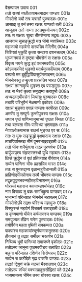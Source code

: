 वैशम्पायन उवाच	001  
ततो रात्र्यां व्यतीतायामन्नमादाय पाण्डवः	001a  
भीमसेनो ययौ तत्र यत्रासौ पुरुषादकः	001c  
आसाद्य तु वनं तस्य रक्षसः पाण्डवो बली	002a  
आजुहाव ततो नाम्ना तदन्नमुपयोजयन्	002c  
ततः स राक्षसः श्रुत्वा भीमसेनस्य तद्वचः	003a  
आजगाम सुसङ्क्रुद्धो यत्र भीमो व्यवस्थितः	003c  
महाकायो महावेगो दारयन्निव मेदिनीम्	004a  
त्रिशिखां भृकुटिं कृत्वा सन्दश्य दशनच्छदम्	004c  
भुञ्जानमन्नं तं दृष्ट्वा भीमसेनं स राक्षसः	005a  
विवृत्य नयने क्रुद्ध इदं वचनमब्रवीत्	005c  
कोऽयमन्नमिदं भुङ्क्ते मदर्थमुपकल्पितम्	006a  
पश्यतो मम दुर्बुद्धिर्यियासुर्यमसादनम्	006c  
भीमसेनस्तु तच्छ्रुत्वा प्रहसन्निव भारत	007a  
राक्षसं तमनादृत्य भुङ्क्त एव पराङ्मुखः	007c  
ततः स भैरवं कृत्वा समुद्यम्य करावुभौ	008a  
अभ्यद्रवद्भीमसेनं जिघांसुः पुरुषादकः	008c  
तथापि परिभूयैनं नेक्षमाणो वृकोदरः	009a  
राक्षसं भुङ्क्त एवान्नं पाण्डवः परवीरहा	009c  
अमर्षेण तु सम्पूर्णः कुन्तीपुत्रस्य राक्षसः	010a  
जघान पृष्ठं पाणिभ्यामुभाभ्यां पृष्ठतः स्थितः	010c  
तथा बलवता भीमः पाणिभ्यां भृशमाहतः	011a  
नैवावलोकयामास राक्षसं भुङ्क्त एव सः	011c  
ततः स भूयः सङ्क्रुद्धो वृक्षमादाय राक्षसः	012a  
ताडयिष्यंस्तदा भीमं पुनरभ्यद्रवद्बली	012c  
ततो भीमः शनैर्भुक्त्वा तदन्नं पुरुषर्षभः	013a  
वार्युपस्पृश्य संहृष्टस्तस्थौ युधि महाबलः	013c  
क्षिप्तं क्रुद्धेन तं वृक्षं प्रतिजग्राह वीर्यवान्	014a  
सव्येन पाणिना भीमः प्रहसन्निव भारत	014c  
ततः स पुनरुद्यम्य वृक्षान्बहुविधान्बली	015a  
प्राहिणोद्भीमसेनाय तस्मै भीमश्च पाण्डवः	015c  
तद्वृक्षयुद्धमभवन्महीरुहविनाशनम्	016a  
घोररूपं महाराज बकपाण्डवयोर्महत्	016c  
नाम विश्राव्य तु बकः समभिद्रुत्य पाण्डवम्	017a  
भुजाभ्यां परिजग्राह भीमसेनं महाबलम्	017c  
भीमसेनोऽपि तद्रक्षः परिरभ्य महाभुजः	018a  
विस्फुरन्तं महावेगं विचकर्ष बलाद्बली	018c  
स कृष्यमाणो भीमेन कर्षमाणश्च पाण्डवम्	019a  
समयुज्यत तीव्रेण श्रमेण पुरुषादकः	019c  
तयोर्वेगेन महता पृथिवी समकम्पत	020a  
पादपांश्च महाकायांश्चूर्णयामासतुस्तदा	020c  
हीयमानं तु तद्रक्षः समीक्ष्य भरतर्षभ	021a  
निष्पिष्य भूमौ पाणिभ्यां समाजघ्ने वृकोदरः	021c  
ततोऽस्य जानुना पृष्ठमवपीड्य बलादिव	022a  
बाहुना परिजग्राह दक्षिणेन शिरोधराम्	022c  
सव्येन च कटीदेशे गृह्य वाससि पाण्डवः	023a  
तद्रक्षो द्विगुणं चक्रे नदन्तं भैरवान्रवान्	023c  
ततोऽस्य रुधिरं वक्त्रात्प्रादुरासीद्विशां पते	024a  
भज्यमानस्य भीमेन तस्य घोरस्य रक्षसः	024c  
